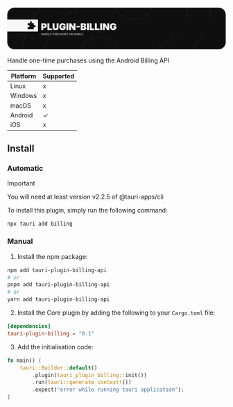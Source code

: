 ![Barcode Scanner](https://raw.githubusercontent.com/NexelOfficial/tauri-plugin-billing/refs/heads/main/banner.png)

Handle one-time purchases using the Android Billing API

| Platform | Supported |
| -------- | --------- |
| Linux    | x         |
| Windows  | x         |
| macOS    | x         |
| Android  | ✓         |
| iOS      | x         |

## Install

### Automatic

> [!IMPORTANT]  
> You will need at least version v2.2.5 of @tauri-apps/cli

To install this plugin, simply run the following command:

```
npx tauri add billing
```

### Manual

1. Install the npm package:

```sh
npm add tauri-plugin-billing-api
# or
pnpm add tauri-plugin-billing-api
# or
yarn add tauri-plugin-billing-api
```

2. Install the Core plugin by adding the following to your `Cargo.toml` file:

```toml
[dependencies]
tauri-plugin-billing = "0.1"
```

3. Add the initialisation code:

```rust
fn main() {
    tauri::Builder::default()
        .plugin(tauri_plugin_billing::init())
        .run(tauri::generate_context!())
        .expect("error while running tauri application");
}
```
